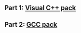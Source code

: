 ## Part 1: [Visual C++ pack](https://msdn.microsoft.com/en-us/library/2e70t5y1.aspx?f=255&MSPPError=-2147217396)

## Part 2: [GCC pack](https://gcc.gnu.org/onlinedocs/gcc-4.4.4/gcc/Structure_002dPacking-Pragmas.html)
